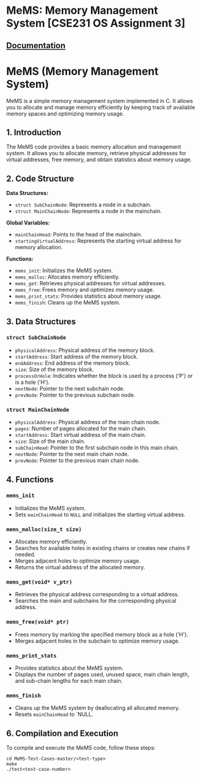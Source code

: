 # MeMS: Memory Management System [CSE231 OS Assignment 3]
[Documentation](https://docs.google.com/document/d/1Gs9kC3187lLrinvK1SueTc8dHCJ0QP43eRlrCRlXiCY/edit?usp=sharing)
---

# MeMS (Memory Management System)

MeMS is a simple memory management system implemented in C. It allows you to allocate and manage memory efficiently by keeping track of available memory spaces and optimizing memory usage.

## 1. Introduction
The MeMS code provides a basic memory allocation and management system. It allows you to allocate memory, retrieve physical addresses for virtual addresses, free memory, and obtain statistics about memory usage.

## 2. Code Structure
**Data Structures:**
- `struct SubChainNode`: Represents a node in a subchain.
- `struct MainChainNode`: Represents a node in the mainchain.

**Global Variables:**
- `mainChainHead`: Points to the head of the mainchain.
- `startingVirtualAddress`: Represents the starting virtual address for memory allocation.

**Functions:**
- `mems_init`: Initializes the MeMS system.
- `mems_malloc`: Allocates memory efficiently.
- `mems_get`: Retrieves physical addresses for virtual addresses.
- `mems_free`: Frees memory and optimizes memory usage.
- `mems_print_stats`: Provides statistics about memory usage.
- `mems_finish`: Cleans up the MeMS system.

## 3. Data Structures
### `struct SubChainNode`
- `physicalAddress`: Physical address of the memory block.
- `startAddress`: Start address of the memory block.
- `endAddress`: End address of the memory block.
- `size`: Size of the memory block.
- `processOrHole`: Indicates whether the block is used by a process ('P') or is a hole ('H').
- `nextNode`: Pointer to the next subchain node.
- `prevNode`: Pointer to the previous subchain node.

### `struct MainChainNode`
- `physicalAddress`: Physical address of the main chain node.
- `pages`: Number of pages allocated for the main chain.
- `startAddress`: Start virtual address of the main chain.
- `size`: Size of the main chain.
- `subChainHead`: Pointer to the first subchain node in this main chain.
- `nextNode`: Pointer to the next main chain node.
- `prevNode`: Pointer to the previous main chain node.

## 4. Functions
### `mems_init`
- Initializes the MeMS system.
- Sets `mainChainHead` to `NULL` and initializes the starting virtual address.

### `mems_malloc(size_t size)`
- Allocates memory efficiently.
- Searches for available holes in existing chains or creates new chains if needed.
- Merges adjacent holes to optimize memory usage.
- Returns the virtual address of the allocated memory.

### `mems_get(void* v_ptr)`
- Retrieves the physical address corresponding to a virtual address.
- Searches the main and subchains for the corresponding physical address.

### `mems_free(void* ptr)`
- Frees memory by marking the specified memory block as a hole ('H').
- Merges adjacent holes in the subchain to optimize memory usage.

### `mems_print_stats`
- Provides statistics about the MeMS system.
- Displays the number of pages used, unused space, main chain length, and sub-chain lengths for each main chain.

### `mems_finish`
- Cleans up the MeMS system by deallocating all allocated memory.
- Resets `mainChainHead` to `NULL.

## 6. Compilation and Execution
To compile and execute the MeMS code, follow these steps:

```
cd MeMS-Test-Cases-master/<test-type>
make
./test<test-case-number>
```
